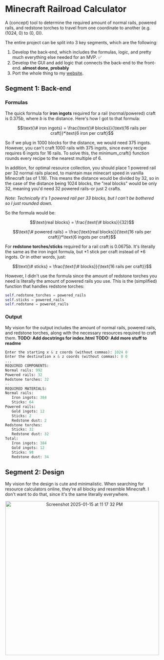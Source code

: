 # Minecraft Railroad Calculator
A (concept) tool to determine the required amount of normal rails, powered rails, and redstone torches to travel from one coordinate to another (e.g. (1024, 0) to (0, 0)).

The entire project can be split into 3 key segments, which are the following:
1. Develop the back-end, which includes the formulas, logic, and pretty much everything else needed for an MVP. ✅
2. Develop the GUI and add logic that connects the back-end to the front-end. **almost done, probably**
3. Port the whole thing to my <a href="https://pserikov.com" target="_blank">website</a>.

## Segment 1: Back-end
### Formulas
The quick formula for **iron ingots** required for a rail (normal/powered) craft is $0.375b$, where $b$ is the distance. Here's how I got to that formula:

```math
\text{\# iron ingots} = \frac{\text{\# blocks}}{\text{16 rails per craft}}*\text{6 iron per craft}
```

<!-- <p align="center">
  <img width="503" alt="Screenshot 2025-01-15 at 11 17 32 PM" src="https://github.com/user-attachments/assets/95c45c78-4c92-444f-90d7-2b11da708de0" />
</p> -->

So if we plug in 1000 blocks for the distance, we would need 375 ingots. However, you can't craft 1000 rails with 375 ingots, since every recipe requires 6 ingots for 16 rails. To solve this, the minimum_craft() function rounds every recipe to the nearest multiple of 6.

In addition, for optimal resource collection, you should place 1 powered rail per 32 normal rails placed, to maintain max minecart speed in vanilla Minecraft (as of 1.19). This means the distance would be divided by 32, so in the case of the distance being 1024 blocks, the "real blocks" would be only 32, meaning you'd need 32 powered rails–or just 2 crafts.

*Note: Technically it's 1 powered rail per 33 blocks, but I can't be bothered so I just rounded down.*

So the formula would be:
<!-- <p align="center">
  <img width="582" alt="Screenshot 2025-01-19 at 2 46 46 PM" src="https://github.com/user-attachments/assets/2dd2ef3d-b175-421e-8fe3-ab7d6e68e2cb" />
</p> -->

```math
\text{real blocks} = \frac{\text{\# blocks}}{32}
```
```math
\text{\# powered rails} = \frac{\text{real blocks}}{\text{16 rails per craft}}*\text{6 ingots per craft}
```

For **redstone torches/sticks** required for a rail craft is $0.0675b$. It's literally the same as the iron ingot formula, but $*1$ stick per craft instead of $*6$ ingots. Or in other words, just:

<!-- <p align="center">
  <img width="309" alt="Screenshot 2025-01-15 at 11 13 38 PM" src="https://github.com/user-attachments/assets/ae0591a5-49fc-4a4e-aebf-6390fd692545" />
</p> -->

```math
\text{\# sticks} = \frac{\text{\# blocks}}{\text{16 rails per craft}}
```
However, I didn't use the formula since the amount of redstone torches you need is literally the amount of powered rails you use. This is the (simplified) function that handles redstone torches:
```py
self.redstone_torches = powered_rails
self.sticks = powered_rails
self.redstone = powered_rails
```

### Output
My vision for the output includes the amount of normal rails, powered rails, and redstone torches, along with the necessary resources required to craft them.
**TODO: Add docstrings for index.html**
**TODO: Add more stuff to readme**

```py
Enter the starting x & z coords (without commas): 1024 0
Enter the destination x & z coords (without commas): 0 0
...
REQUIRED COMPONENTS:
Normal rails: 992
Powered rails: 32
Redstone torches: 32
--
REQUIRED MATERIALS:
Normal rails:
   Iron ingots: 384
   Sticks: 64
Powered rails:
   Gold ingots: 12
   Sticks: 2
   Redstone dust: 2
Redstone torches:
   Sticks: 32
   Redstone dust: 32
Total:
   Iron ingots: 384
   Gold ingots: 12
   Sticks: 98
   Redstone dust: 34
```

## Segment 2: Design
My vision for the design is cute and minimalistic. When searching for resource calculators online, they're all blocky and resemble Minecraft. I don't want to do that, since it's the same literally everywhere.
<p align="center">
  <img width="503" alt="Screenshot 2025-01-15 at 11 17 32 PM" src="https://github.com/user-attachments/assets/1a7847e8-dae5-4ea6-b0e6-f3c9b174643b" />
</p>

